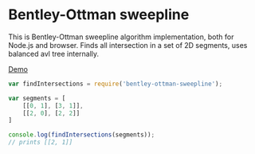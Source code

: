 # Bentley-Ottman sweepline

This is Bentley-Ottman sweepline algorithm implementation, both for Node.js and browser. Finds all intersection in a set of 2D segments, uses balanced avl tree internally.

[Demo](https://ggolikov.github.io/bentley-ottman/)

```javascript
var findIntersections = require('bentley-ottman-sweepline');

var segments = [
    [[0, 1], [3, 1]],
    [[2, 0], [2, 2]]
]

console.log(findIntersections(segments));
// prints [[2, 1]]

```

